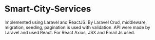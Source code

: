 # Smart-City-Services

Implemented using Laravel and ReactJS. By Laravel Crud, middleware, migration, seeding, pagination is used with validation. API were made by Laravel and used React. For React Axios, JSX and Email Js used.
